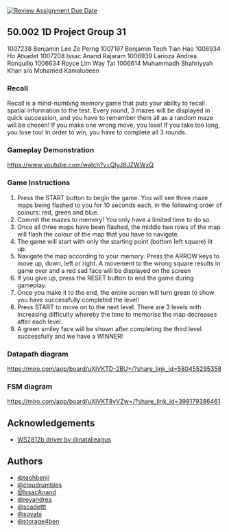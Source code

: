[![Review Assignment Due Date](https://classroom.github.com/assets/deadline-readme-button-24ddc0f5d75046c5622901739e7c5dd533143b0c8e959d652212380cedb1ea36.svg)](https://classroom.github.com/a/5YTzVbxp)
## 50.002 1D Project Group 31

1007238 Benjamin Lee Ze Perng
1007197 Benjamin Teoh Tian Hao
1006934 Ho Atsadet
1007208 Issac Anand Rajaram
1006939 Larioza Andrea Ronquillo
1006634 Royce Lim Way Tat
1006614 Muhammadh Shahriyyah Khan s/o Mohamed Kamaludeen

### Recall
Recall is a mind-numbing memory game that puts your ability to recall spatial information to the test. Every round, 3 mazes will be displayed in quick succession, and you have to remember them all as a random maze will be chosen! If you make one wrong move, you lose! If you take too long, you lose too! In order to win, you have to complete all 3 rounds. 

### Gameplay Demonstration
https://www.youtube.com/watch?v=QIyJ8JZWWxQ

### Game Instructions
1. Press the START button to begin the game. You will see three maze maps being flashed to you for 10 seconds each, in the following order of colours: red, green and blue. 
2. Commit the mazes to memory! You only have a limited time to do so.
3. Once all three maps have been flashed, the middle two rows of the map will flash the colour of the map that you have to navigate.
4. The game will start with only the starting point (bottom left square) lit up.
5. Navigate the map according to your memory. Press the ARROW keys to move up, down, left or right. A movement to the wrong square results in game over and a red sad face will be displayed on the screen
6. If you give up, press the RESET button to end the game during gameplay.
7. Once you make it to the end, the entire screen will turn green to show you have successfully completed the level!
8. Press START to move on to the next level. There are 3 levels with increasing difficulty whereby the time to memorise the map decreases after each level.
9. A green smiley face will be shown after completing the third level successfully and we have a WINNER!

### Datapath diagram
https://miro.com/app/board/uXjVKTD-2BU=/?share_link_id=580455295358

### FSM diagram
https://miro.com/app/board/uXjVKT8vVZw=/?share_link_id=398179386461

## Acknowledgements

 - [WS2812b driver by @natalieagus](https://github.com/natalieagus/ws2812b)



## Authors

- [@teohbenji](https://www.github.com/teohbenji)
- [@cloudrumbles](https://www.github.com/cloudrumbles)
- [@IssacAnand](https://www.github.com/IssacAnand)
- [@reyandrea](https://www.github.com/reyandrea)
- [@scadettt](https://www.github.com/scadettt)
- [@spyabi](https://www.github.com/spyabi)
- [@storage4ben](https://www.github.com/storage4ben)

